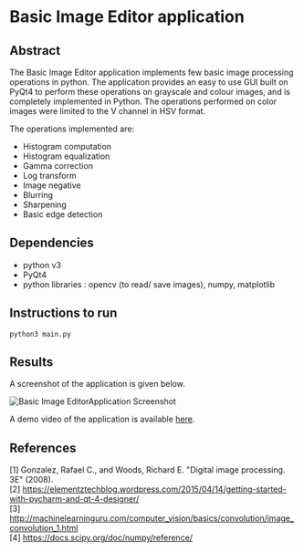 # Basic Image Editor application
## Abstract
The Basic Image Editor application implements few basic image processing operations in python. The application provides an easy to use GUI built on PyQt4 to perform these operations on grayscale and colour images, and is completely implemented in Python. The operations performed on color images were limited to the V channel in HSV format. 

The operations implemented are:
* Histogram computation
* Histogram equalization
* Gamma correction
* Log transform
* Image negative
* Blurring
* Sharpening
* Basic edge detection

## Dependencies
- python v3
- PyQt4
- python libraries : opencv (to read/ save images), numpy, matplotlib
## Instructions to run
~~~~
python3 main.py
~~~~
## Results
A screenshot of the application is given below.

![Basic Image EditorApplication Screenshot](https://github.com/shyama95/basic-image-editor/blob/master/application-screenshot.png)

A demo video of the application is available [here](https://drive.google.com/open?id=18prC7elV6siC_4wt78Md9Lqut46Hag8H).
## References
[1] Gonzalez, Rafael C., and Woods, Richard E. "Digital image processing. 3E" (2008).  
[2] https://elementztechblog.wordpress.com/2015/04/14/getting-started-with-pycharm-and-qt-4-designer/  
[3] http://machinelearninguru.com/computer_vision/basics/convolution/image_convolution_1.html  
[4] https://docs.scipy.org/doc/numpy/reference/  
